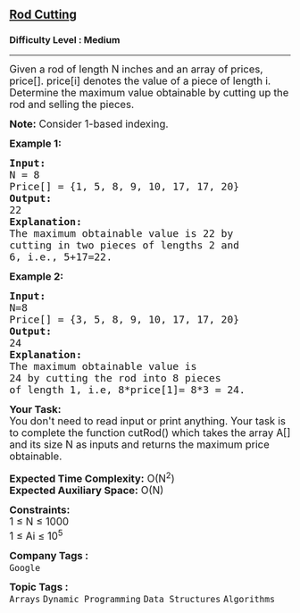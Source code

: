 <h2><a href="https://practice.geeksforgeeks.org/problems/rod-cutting0840/1?utm_source=geeksforgeeks&utm_medium=article_practice_tab&utm_campaign=article_practice_tab">Rod Cutting</a></h2><h3>Difficulty Level : Medium</h3><hr><div class="problems_problem_content__Xm_eO"><p><span style="font-size: 18px;">Given a rod of length N inches and an array of prices, price[]. price[i] denotes the value of a piece of length i. Determine the maximum value obtainable by cutting up the rod and selling the pieces.</span></p>
<p><span style="font-size: 18px;"><strong>Note:</strong> Consider 1-based indexing.</span></p>
<p><strong><span style="font-size: 18px;">Example 1:</span></strong></p>
<pre><span style="font-size: 18px;"><strong>Input:</strong><br></span><span style="font-size: 18px;">N = 8<br></span><span style="font-size: 18px;">Price[] = {1, 5, 8, 9, 10, 17, 17, 20}</span><br><span style="font-size: 18px;"><strong>Output:</strong><br></span><span style="font-size: 18px;">22</span><br><span style="font-size: 18px;"><strong>Explanation:</strong><br></span><span style="font-size: 18px;">The maximum obtainable value is 22 by <br></span><span style="font-size: 18px;">cutting in two pieces of lengths 2 and&nbsp;<br></span><span style="font-size: 18px;">6, i.e., 5+17=22.</span></pre>
<p><strong><span style="font-size: 18px;">Example 2:</span></strong></p>
<pre><span style="font-size: 18px;"><strong>Input:</strong><br></span><span style="font-size: 18px;">N=8<br></span><span style="font-size: 18px;">Price[] = {3, 5, 8, 9, 10, 17, 17, 20}</span><br><span style="font-size: 18px;"><strong>Output: </strong><br>24</span><br><span style="font-size: 18px;"><strong>Explanation:&nbsp;</strong><br></span><span style="font-size: 18px;">The maximum obtainable value is&nbsp;<br></span><span style="font-size: 18px;">24 by cutting the rod into 8 pieces&nbsp;<br></span><span style="font-size: 18px;">of length 1, i.e, 8*price[1]= 8*3 = 24. </span></pre>
<p><span style="font-size: 18px;"><strong>Your Task:&nbsp;</strong>&nbsp;<br></span><span style="font-size: 18px;">You don't need to read input or print anything. Your task is to complete the function cutRod() which takes the array A[] and its size N as inputs and returns the maximum price obtainable.</span></p>
<p><span style="font-size: 18px;"><strong>Expected Time Complexity:</strong> O(N<sup>2</sup>)<br></span><span style="font-size: 18px;"><strong>Expected Auxiliary Space:</strong> O(N)</span></p>
<p><span style="font-size: 18px;"><strong>Constraints:</strong><br></span><span style="font-size: 18px;">1 ≤ N ≤ 1000<br></span><span style="font-size: 18px;">1 ≤ Ai ≤ 10<sup>5</sup></span></p></div><p><span style=font-size:18px><strong>Company Tags : </strong><br><code>Google</code>&nbsp;<br><p><span style=font-size:18px><strong>Topic Tags : </strong><br><code>Arrays</code>&nbsp;<code>Dynamic Programming</code>&nbsp;<code>Data Structures</code>&nbsp;<code>Algorithms</code>&nbsp;
